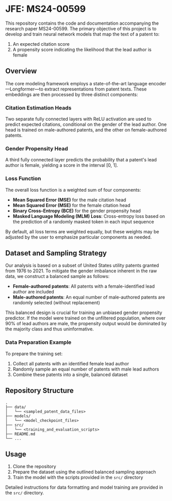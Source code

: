 # JFE: MS24-00599

This repository contains the code and documentation accompanying the research paper MS24-00599. The primary objective of this project is to develop and train neural network models that map the text of a patent to:

1. An expected citation score
2. A propensity score indicating the likelihood that the lead author is female

## Overview

The core modeling framework employs a state-of-the-art language encoder—Longformer—to extract representations from patent texts. These embeddings are then processed by three distinct components:

### Citation Estimation Heads

Two separate fully connected layers with ReLU activation are used to predict expected citations, conditional on the gender of the lead author. One head is trained on male-authored patents, and the other on female-authored patents.

### Gender Propensity Head

A third fully connected layer predicts the probability that a patent's lead author is female, yielding a score in the interval [0, 1].

### Loss Function

The overall loss function is a weighted sum of four components:

- **Mean Squared Error (MSE)** for the male citation head
- **Mean Squared Error (MSE)** for the female citation head
- **Binary Cross-Entropy (BCE)** for the gender propensity head
- **Masked Language Modeling (MLM) Loss**: Cross-entropy loss based on the prediction of a randomly masked token in each input sequence

By default, all loss terms are weighted equally, but these weights may be adjusted by the user to emphasize particular components as needed.

## Dataset and Sampling Strategy

Our analysis is based on a subset of United States utility patents granted from 1976 to 2021. To mitigate the gender imbalance inherent in the raw data, we construct a balanced sample as follows:

- **Female-authored patents**: All patents with a female-identified lead author are included
- **Male-authored patents**: An equal number of male-authored patents are randomly selected (without replacement)

This balanced design is crucial for training an unbiased gender propensity predictor. If the model were trained on the unfiltered population, where over 90% of lead authors are male, the propensity output would be dominated by the majority class and thus uninformative.

### Data Preparation Example

To prepare the training set:

1. Collect all patents with an identified female lead author
2. Randomly sample an equal number of patents with male lead authors
3. Combine these patents into a single, balanced dataset

## Repository Structure

```
.
├── data/
│   └── <sampled_patent_data_files>
├── models/
│   └── <model_checkpoint_files>
├── src/
│   └── <training_and_evaluation_scripts>
├── README.md
└── ...
```

## Usage

1. Clone the repository
2. Prepare the dataset using the outlined balanced sampling approach
3. Train the model with the scripts provided in the `src/` directory

Detailed instructions for data formatting and model training are provided in the `src/` directory.

